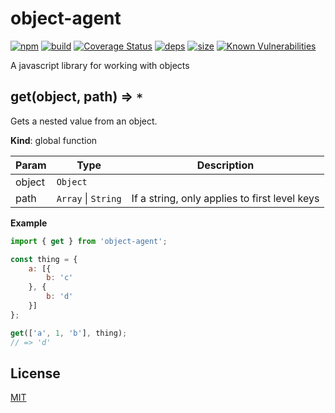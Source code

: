 # object-agent
[![npm][npm]][npm-url]
[![build][build]][build-url]
[![Coverage Status](https://coveralls.io/repos/github/DarrenPaulWright/object-agent/badge.svg?branch=master)](https://coveralls.io/github/DarrenPaulWright/object-agent?branch=master)
[![deps][deps]][deps-url]
[![size][size]][size-url]
[![Known Vulnerabilities](https://snyk.io/test/github/DarrenPaulWright/object-agent/badge.svg?targetFile=package.json)](https://snyk.io/test/github/DarrenPaulWright/object-agent?targetFile=package.json)

A javascript library for working with objects

<a name="get"></a>

## get(object, path) ⇒ <code>\*</code>
Gets a nested value from an object.

**Kind**: global function  

| Param | Type | Description |
| --- | --- | --- |
| object | <code>Object</code> |  |
| path | <code>Array</code> \| <code>String</code> | If a string, only applies to first level keys |

**Example**  
``` javascriptimport { get } from 'object-agent';const thing = {    a: [{        b: 'c'    }, {        b: 'd'    }]};get(['a', 1, 'b'], thing);// => 'd'```

## License

[MIT](LICENSE.md)

[npm]: https://img.shields.io/npm/v/object-agent.svg
[npm-url]: https://npmjs.com/package/object-agent
[build]: https://travis-ci.org/DarrenPaulWright/object-agent.svg?branch=master
[build-url]: https://travis-ci.org/DarrenPaulWright/object-agent
[deps]: https://david-dm.org/darrenpaulwright/object-agent.svg
[deps-url]: https://david-dm.org/darrenpaulwright/object-agent
[size]: https://packagephobia.now.sh/badge?p=object-agent
[size-url]: https://packagephobia.now.sh/result?p=object-agent
